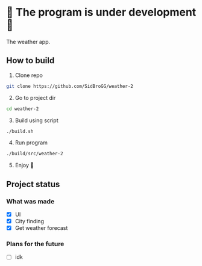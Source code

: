 # 🚧 The program is under development 🚧

The weather app.


## How to build
1. Clone repo
```bash
git clone https://github.com/SidBroGG/weather-2
```
2. Go to project dir
```bash
cd weather-2
```
3. Build using script
```bash
./build.sh
```
4. Run program
```bash
./build/src/weather-2
```
5. Enjoy 🥶


## Project status

### What was made
- [x] UI
- [x] City finding
- [x] Get weather forecast

### Plans for the future
- [ ] idk